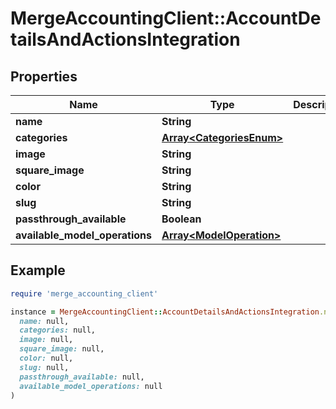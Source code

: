 # MergeAccountingClient::AccountDetailsAndActionsIntegration

## Properties

| Name | Type | Description | Notes |
| ---- | ---- | ----------- | ----- |
| **name** | **String** |  |  |
| **categories** | [**Array&lt;CategoriesEnum&gt;**](CategoriesEnum.md) |  |  |
| **image** | **String** |  | [optional] |
| **square_image** | **String** |  | [optional] |
| **color** | **String** |  |  |
| **slug** | **String** |  |  |
| **passthrough_available** | **Boolean** |  |  |
| **available_model_operations** | [**Array&lt;ModelOperation&gt;**](ModelOperation.md) |  | [optional] |

## Example

```ruby
require 'merge_accounting_client'

instance = MergeAccountingClient::AccountDetailsAndActionsIntegration.new(
  name: null,
  categories: null,
  image: null,
  square_image: null,
  color: null,
  slug: null,
  passthrough_available: null,
  available_model_operations: null
)
```

